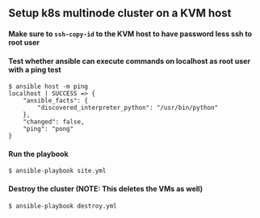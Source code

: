 ## Setup k8s multinode cluster on a KVM host

#### Make sure to `ssh-copy-id` to the KVM host to have password less ssh to root user

#### Test whether ansible can execute commands on localhost as root user with a ping test
~~~
$ ansible host -m ping
localhost | SUCCESS => {
    "ansible_facts": {
        "discovered_interpreter_python": "/usr/bin/python"
    }, 
    "changed": false, 
    "ping": "pong"
}
~~~

#### Run the playbook
~~~
$ ansible-playbook site.yml
~~~

#### Destroy the cluster (NOTE: This deletes the VMs as well)
~~~
$ ansible-playbook destroy.yml
~~~
